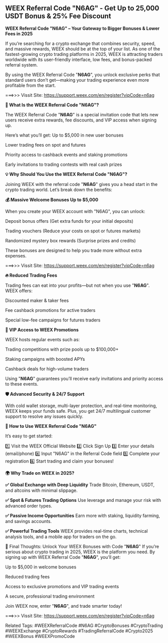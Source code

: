 ## WEEX Referral Code "N6AG" - Get Up to 25,000 USDT Bonus & 25% Fee Discount

**WEEX Referral Code "N6AG" – Your Gateway to Bigger Bonuses & Lower Fees in 2025**

If you’re searching for a crypto exchange that combines security, speed, and massive rewards, WEEX should be at the top of your list.
As one of the fastest-growing crypto trading platforms in 2025, WEEX is attracting traders worldwide with its user-friendly interface, low fees, and bonus-packed referral system.

By using the WEEX Referral Code "**N6AG**", you unlock exclusive perks that standard users don’t get—making your trading experience even more profitable from the start.

===>>> Vissit Site: https://support.weex.com/en/register?vipCode=n6ag

**🎯 What Is the WEEX Referral Code "N6AG"?**

The WEEX Referral Code "**N6AG**" is a special invitation code that lets new users receive extra rewards, fee discounts, and VIP access when signing up.

Here’s what you’ll get:
Up to $5,000 in new user bonuses

Lower trading fees on spot and futures

Priority access to cashback events and staking promotions

Early invitations to trading contests with real cash prizes

**💡 Why Should You Use the WEEX Referral Code "N6AG"?**

Joining WEEX with the referral code "**N6AG**" gives you a head start in the crypto trading world. Let’s break down the benefits:

**💰 Massive Welcome Bonuses Up to $5,000**

When you create your WEEX account with "N6AG", you can unlock:

Deposit bonus offers (Get extra funds for your initial deposits)

Trading vouchers (Reduce your costs on spot or futures markets)

Randomized mystery box rewards (Surprise prizes and credits)

These bonuses are designed to help you trade more without extra expenses.

===>>> Vissit Site: https://support.weex.com/en/register?vipCode=n6ag


**🔥 Reduced Trading Fees**

Trading fees can eat into your profits—but not when you use "**N6AG**". WEEX offers:

Discounted maker & taker fees

Fee cashback promotions for active traders

Special low-fee campaigns for futures traders

**🎉 VIP Access to WEEX Promotions**

WEEX hosts regular events such as:

Trading competitions with prize pools up to $100,000+

Staking campaigns with boosted APYs

Cashback deals for high-volume traders

Using "**N6AG**" guarantees you’ll receive early invitations and priority access to these events.

**🛡️ Advanced Security & 24/7 Support**

With cold wallet storage, multi-layer protection, and real-time monitoring, WEEX keeps your funds safe. Plus, you get 24/7 multilingual customer support to resolve any issues quickly.

**🚀 How to Use WEEX Referral Code "N6AG"**

It’s easy to get started:

1️⃣ Visit the WEEX Official Website
2️⃣ Click Sign Up
3️⃣ Enter your details (email/phone)
4️⃣ Input "N6AG" in the Referral Code field
5️⃣ Complete your registration
6️⃣ Start trading and claim your bonuses!

**🌍 Why Trade on WEEX in 2025?**

**✅ Global Exchange with Deep Liquidity**
Trade Bitcoin, Ethereum, USDT, and altcoins with minimal slippage.

**✅ Spot & Futures Trading Options**
Use leverage and manage your risk with advanced order types.

**✅ Passive Income Opportunities**
Earn more with staking, liquidity farming, and savings accounts.

**✅ Powerful Trading Tools**
WEEX provides real-time charts, technical analysis tools, and a mobile app for traders on the go.

🔑 Final Thoughts: Unlock Your WEEX Bonuses with Code "**N6AG**"
If you’re serious about crypto trading in 2025, WEEX is the platform you need.
By signing up with WEEX Referral Code "**N6AG**", you’ll get:

Up to $5,000 in welcome bonuses

Reduced trading fees

Access to exclusive promotions and VIP trading events

A secure, professional trading environment

Join WEEX now, enter "**N6AG**", and trade smarter today!

===>>> Vissit Site: https://support.weex.com/en/register?vipCode=n6ag

Related Tags:
#WEEXReferralCode #N6AG #CryptoBonuses #CryptoTrading #WEEXExchange #CryptoRewards #TradingReferralCode #Crypto2025 #WEEXBonus #WEEXPromoCode
